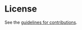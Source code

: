 # License

See the
[guidelines for contributions](https://github.com/kiranmak/draft-ietf-flexaddress-requirements/blob/main/CONTRIBUTING.md).
